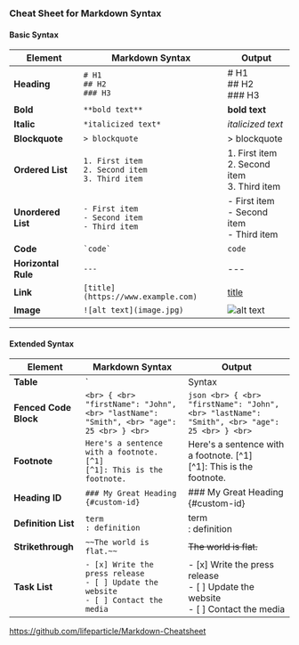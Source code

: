 ### Cheat Sheet for Markdown Syntax

#### Basic Syntax

| Element            | Markdown Syntax                       | Output                                 |
|--------------------|---------------------------------------|----------------------------------------|
| **Heading**        | `# H1` <br> `## H2` <br> `### H3`    | # H1 <br> ## H2 <br> ### H3           |
| **Bold**           | `**bold text**`                      | **bold text**                         |
| **Italic**         | `*italicized text*`                  | *italicized text*                     |
| **Blockquote**     | `> blockquote`                       | > blockquote                          |
| **Ordered List**   | `1. First item` <br> `2. Second item` <br> `3. Third item` | 1. First item <br> 2. Second item <br> 3. Third item |
| **Unordered List** | `- First item` <br> `- Second item` <br> `- Third item` | - First item <br> - Second item <br> - Third item |
| **Code**           | `` `code` ``                         | `code`                                |
| **Horizontal Rule**| `---`                                 | ---                                   |
| **Link**           | `[title](https://www.example.com)`    | [title](https://www.example.com)      |
| **Image**          | `![alt text](image.jpg)`             | ![alt text](image.jpg)                |

---

#### Extended Syntax

| Element            | Markdown Syntax                       | Output                                 |
|--------------------|---------------------------------------|----------------------------------------|
| **Table**          | `| Syntax | Description |` <br> `| --- | ----------- |` <br> `| Header | Title |` <br> `| Paragraph | Text |` | Syntax | Description | <br> | --- | ----------- | <br> | Header | Title | <br> | Paragraph | Text |
| **Fenced Code Block** | ```` <br> { <br> "firstName": "John", <br> "lastName": "Smith", <br> "age": 25 <br> } <br> ```` | ```json <br> { <br> "firstName": "John", <br> "lastName": "Smith", <br> "age": 25 <br> } <br> ``` |
| **Footnote**       | `Here's a sentence with a footnote. [^1]` <br> `[^1]: This is the footnote.` | Here's a sentence with a footnote. [^1] <br> [^1]: This is the footnote. |
| **Heading ID**     | `### My Great Heading {#custom-id}`   | ### My Great Heading {#custom-id}     |
| **Definition List**| `term` <br> `: definition`            | term <br> : definition                |
| **Strikethrough**  | `~~The world is flat.~~`             | ~~The world is flat.~~                |
| **Task List**      | `- [x] Write the press release` <br> `- [ ] Update the website` <br> `- [ ] Contact the media` | - [x] Write the press release <br> - [ ] Update the website <br> - [ ] Contact the media |



https://github.com/lifeparticle/Markdown-Cheatsheet

